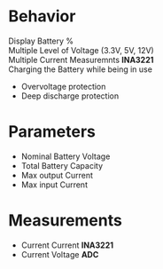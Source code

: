# Behavior
Display Battery %  
Multiple Level of Voltage (3.3V, 5V, 12V)  
Multiple Current Measuremnts **INA3221**  
Charging the Battery while being in use
- Overvoltage protection
- Deep discharge protection

# Parameters
- Nominal Battery Voltage
- Total Battery Capacity
- Max output Current
- Max input Current

# Measurements
- Current Current **INA3221**
- Current Voltage **ADC**